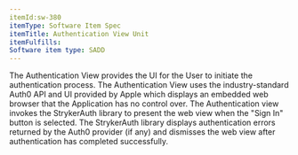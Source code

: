 ```yaml
---
itemId:sw-380
itemType: Software Item Spec
itemTitle: Authentication View Unit
itemFulfills: 
Software item type: SADD
---
```

The Authentication View provides the UI for the User to initiate the authentication process. The Authentication View uses the industry-standard Auth0 API and UI provided by Apple which displays an embedded web browser that the Application has no control over. The Authentication view invokes the StrykerAuth library to present the web view when the "Sign In" button is selected. The StrykerAuth library displays authentication errors returned by the Auth0 provider (if any) and dismisses the web view after authentication has completed successfully.
 